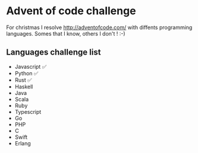 # Advent of code challenge

For christmas I resolve http://adventofcode.com/ with diffents programming languages. Somes that I know, others I don't ! :-)

## Languages challenge list

- Javascript ✅
- Python ✅
- Rust ✅
- Haskell
- Java
- Scala
- Ruby
- Typescript
- Go
- PHP
- C
- Swift
- Erlang